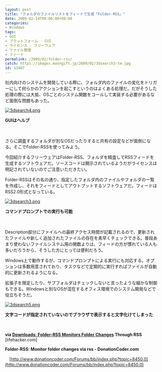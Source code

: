 ```yaml
---
layout: post
title: "フォルダのファイルリストをフィードで生成「Folder-RSS」"
date: 2009-02-14T09:00:00+09:00
categories:
- Windows
tags: 
- GUI
- プラットフォーム - CUI
- ライセンス - フリーウェア
- ファイル管理
- フィード
permalink: /2009/02/folder-rss/
catch: https://images.moongift.jp/2009/02/3dsearch3-tm.jpg
id: 13487
---
```

社内向けのシステムを開発している際に、フォルダ内のファイルの変化をトリガーにして何らかのアクションを起こすというのはよくある処理だ。だがそうした処理の際には大抵、OSごとのシステム関数をコールして実装する必要があるなど面倒な問題もあった。

  

[![3dsearch4.png](https://images.moongift.jp/2009/02/3dsearch4-tm1.jpg)](https://images.moongift.jp/2009/02/3dsearch41.png)  
  
**GUIはヘルプ**

  

　

  

さらに調査するフォルダが別なOSだったりすると共有の設定などが面倒になる。そこでFolder-RSSを使ってみよう。

  

今回紹介するフリーウェアはFolder-RSS、フォルダを精査してRSSフィードを生成するソフトウェアだ。ソースコードは開示されているようだがライセンスは明記されていないのでご注意いただきたい。

  
<!--more-->

Folder-RSSはその名の通り、指定したフォルダ内のファイルやフォルダの一覧を作成し、それをフィードとしてアウトプットするソフトウェアだ。フィードはRSS2.0形式となっている。

  

[![3dsearch3.png](https://images.moongift.jp/2009/02/3dsearch3-tm.jpg)](https://images.moongift.jp/2009/02/3dsearch3.png)  
  
**コマンドプロンプトでの実行も可能**

  

　

  

Description部分にファイルへの最終アクセス時間が記載されるので、更新されたファイルや新しく追加されたファイルの存在を素早くチェックできる。普段あまり使わないファイルシステム用の関数よりは、フィードの方が慣れている人も多いだろうから、そうした方にとっては便利だろう。

  

Windows上で動作するが、コマンドプロンプトによる実行にも対応する。オプションは多数用意されており、タスクなどで定期的に実行すればファイルが自動的に更新されるようになる。

  

拡張子を限定したり、サブフォルダはチェックしないと言ったような細かな制御もできる。Windowsと別なOSが混在するオフィス環境でのシステム開発などで役立ちそうだ。

  

[![3dsearch5.png](https://images.moongift.jp/2009/02/3dsearch5-tm.jpg)](https://images.moongift.jp/2009/02/3dsearch5.png)  
  
**文字コードが指定されていないのでブラウザで表示すると文字化けてしまった**

  

　

  

**via [Downloads: Folder-RSS Monitors Folder Changes](http://lifehacker.com/5140841/folder+rss-monitors-folder-changes-through-rss) Through RSS** [lifehacker.com]

  

**Folder-RSS: Monitor folder changes via rss - DonationCoder.com**  
  
　[http://www.donationcoder.com/Forums/bb/index.php?topic=8450.0](http://www.donationcoder.com/Forums/bb/index.php?topic=8450.0)

  

